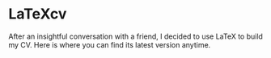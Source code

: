 # LaTeXcv
After an insightful conversation with a friend, I decided to use LaTeX to build my CV. Here is where you can find its latest version anytime.
